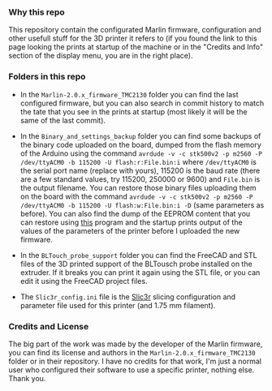 ### Why this repo
This repository contain the configurated Marlin firmware, configuration and other usefull stuff for the 3D printer it refers to (if you found the link to this page looking the prints at startup of the machine or in the "Credits and Info" section of the display menu, you are in the right place).


### Folders in this repo
- In the `Marlin-2.0.x_firmware_TMC2130` folder you can find the last configured firmware, but you can also search in commit history to match the tate that you see in the prints at startup (most likely it will be the same of the last commit).

- In the `Binary_and_settings_backup` folder you can find some backups of the binary code uploaded on the board, dumped from the flash memory of the Arduino using the command `avrdude -v -c stk500v2 -p m2560 -P /dev/ttyACM0 -b 115200 -U flash:r:File.bin:i` where `/dev/ttyACM0` is the serial port name (replace with yours), 115200 is the baud rate (there are a few standard values, try 115200, 250000 or 9600) and `File.bin` is the output filename.
You can restore those binary files uploading them on the board with the command `avrdude -v -c stk500v2 -p m2560 -P /dev/ttyACM0 -b 115200 -U flash:w:File.bin:i -D` (same parameters as before).
You can also find the dump of the EEPROM content that you can restore using [this](https://github.com/francesco-scar/arduino-EEPROM-backup_restore) program and the startup prints output of the values of the parameters of the printer before I uploaded the new firmware.

- In the `BLTouch_probe_support` folder you can find the FreeCAD and STL files of the 3D printed support of the BLTousch probe installed on the extruder. If it breaks you can print it again using the STL file, or you can edit it using the FreeCAD project files.

- The `Slic3r_config.ini` file is the [Slic3r](https://slic3r.org/) slicing configuration and parameter file used for this printer (and 1.75 mm filament).


### Credits and License
The big part of the work was made by the developer of the Marlin firmware, you can find its license and authors in the `Marlin-2.0.x_firmware_TMC2130` folder or in their repository. I have no credits for that work, I'm just a normal user who configured their software to use a specific printer, nothing else. Thank you.
